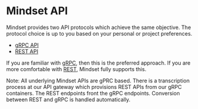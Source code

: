 # Mindset API

Mindset provides two API protocols which achieve the same objective. The protocol choice is up to you based on your personal or project preferences.

* [gRPC API](gprc-api.md)
* [REST API](rest-api.md)

If you are familiar with [gRPC](https://grpc.io/), then this is the preferred approach. If you are more comfortable with [REST](https://en.wikipedia.org/wiki/REST), Mindset fully supports this.&#x20;

Note: All underlying Mindset APIs are gPRC based. There is a transcription process at our API gateway which provisions REST APIs from our gRPC containers. The REST endpoints front the gRPC endpoints. Conversion between REST and gRPC is handled automatically.&#x20;
